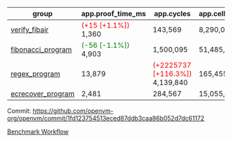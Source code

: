 | group | app.proof_time_ms | app.cycles | app.cells_used | leaf.proof_time_ms | leaf.cycles | leaf.cells_used |
| -- | -- | -- | -- | -- | -- | -- |
| [verify_fibair](https://github.com/openvm-org/openvm/blob/benchmark-results/benchmarks-pr/1388/verify_fibair-1fd123754513eced87ddb3caa86b052d7dc61172.md) |<span style='color: red'>(+15 [+1.1%])</span> 1,360 |  143,569 |  8,290,048 |- | - | - |
| [fibonacci_program](https://github.com/openvm-org/openvm/blob/benchmark-results/benchmarks-pr/1388/fibonacci-1fd123754513eced87ddb3caa86b052d7dc61172.md) |<span style='color: green'>(-56 [-1.1%])</span> 4,903 |  1,500,095 |  51,485,080 |- | - | - |
| [regex_program](https://github.com/openvm-org/openvm/blob/benchmark-results/benchmarks-pr/1388/regex-1fd123754513eced87ddb3caa86b052d7dc61172.md) | 13,879 | <span style='color: red'>(+2225737 [+116.3%])</span> 4,139,840 |  165,455,373 |- | - | - |
| [ecrecover_program](https://github.com/openvm-org/openvm/blob/benchmark-results/benchmarks-pr/1388/ecrecover-1fd123754513eced87ddb3caa86b052d7dc61172.md) | 2,481 |  284,567 |  15,055,723 |- | - | - |


Commit: https://github.com/openvm-org/openvm/commit/1fd123754513eced87ddb3caa86b052d7dc61172

[Benchmark Workflow](https://github.com/openvm-org/openvm/actions/runs/13557791935)
